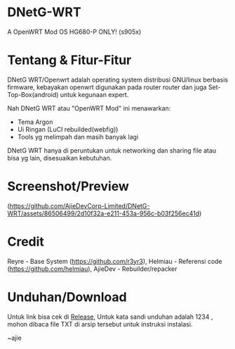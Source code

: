 # DNetG-WRT
A OpenWRT Mod OS
HG680-P ONLY! (s905x)

# Tentang & Fitur-Fitur
DNetG WRT/Openwrt adalah operating system distribusi GNU/linux berbasis firmware, kebayakan openwrt digunakan pada router router dan juga Set-Top-Box(android) untuk kegunaan expert.

Nah DNetG WRT atau "OpenWRT Mod" ini menawarkan:

- Tema Argon
- Ui Ringan (LuCI rebuilded(webfig))
- Tools yg melimpah dan masih banyak lagi

DNetG WRT hanya di peruntukan untuk networking dan sharing file atau bisa yg lain, disesuaikan kebutuhan.

# Screenshot/Preview
(https://github.com/AjieDevCorp-Limited/DNetG-WRT/assets/86506499/2d10f32a-e211-453a-956c-b03f256ec41d)

# Credit

Reyre - Base System (https://github.com/r3yr3),
Helmiau - Referensi code (https://github.com/helmiau),
AjieDev - Rebuilder/repacker


# Unduhan/Download

Untuk link bisa cek di [Release](https://github.com/AjieDevCorp-Limited/DNetG-WRT/releases),
Untuk kata sandi unduhan adalah 1234 ,
mohon dibaca file TXT di arsip tersebut untuk instruksi instalasi.


~ajie

